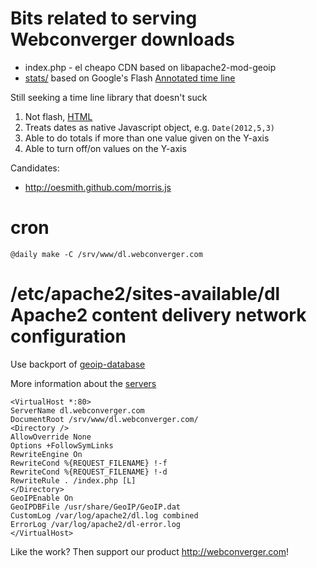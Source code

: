 # Bits related to serving Webconverger downloads

* index.php - el cheapo CDN based on libapache2-mod-geoip
* [stats/](http://dl.webconverger.com/stats) based on Google's Flash [Annotated time line](https://developers.google.com/chart/interactive/docs/gallery/annotatedtimeline)

Still seeking a time line library that doesn't suck

1. Not flash, [HTML](http://www.whatwg.org/html)
2. Treats dates as native Javascript object, e.g. `Date(2012,5,3)`
3. Able to do totals if more than one value given on the Y-axis
4. Able to turn off/on values on the Y-axis

Candidates:

* http://oesmith.github.com/morris.js

# cron

	@daily make -C /srv/www/dl.webconverger.com

# /etc/apache2/sites-available/dl Apache2 content delivery network configuration

Use backport of [geoip-database](http://as.archive.progress-linux.org/progress/pool/contrib/g/geoip-database-contrib/)

More information about the [servers](http://webconverger.org/servers/)

	<VirtualHost *:80>
	ServerName dl.webconverger.com
	DocumentRoot /srv/www/dl.webconverger.com/
	<Directory />
	AllowOverride None
	Options +FollowSymLinks
	RewriteEngine On
	RewriteCond %{REQUEST_FILENAME} !-f
	RewriteCond %{REQUEST_FILENAME} !-d
	RewriteRule . /index.php [L]
	</Directory>
	GeoIPEnable On
	GeoIPDBFile /usr/share/GeoIP/GeoIP.dat
	CustomLog /var/log/apache2/dl.log combined
	ErrorLog /var/log/apache2/dl-error.log
	</VirtualHost>


Like the work? Then support our product <http://webconverger.com>!

